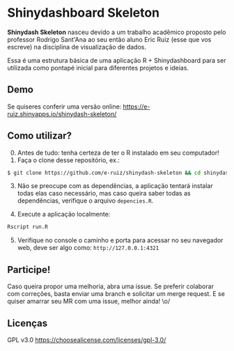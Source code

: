 # Shinydashboard Skeleton
**Shinydash Skeleton** nasceu devido a um trabalho acadêmico proposto pelo professor Rodrigo Sant'Ana ao seu então aluno Eric Ruiz (esse que vos escreve) na disciplina de visualização de dados.

Essa é uma estrutura básica de uma aplicação R + Shinydashboard para ser utilizada como pontapé inicial para diferentes projetos e ideias.


## Demo
Se quiseres conferir uma versão online: https://e-ruiz.shinyapps.io/shinydash-skeleton/


## Como utilizar?
0. Antes de tudo: tenha certeza de ter o R instalado em seu computador!
1. Faça o clone desse repositório, ex.: 
```bash
$ git clone https://github.com/e-ruiz/shinydash-skeleton && cd shinydash-skeleton
```

3. Não se preocupe com as dependências, a aplicação tentará instalar todas elas caso necessário, mas caso queira saber todas as dependências, verifique o arquivo `depencies.R`.

4. Execute a aplicação localmente:
```bash
Rscript run.R
```

5. Verifique no console o caminho e porta para acessar no seu navegador web, deve ser algo como: `http://127.0.0.1:4321`



## Participe!
Caso queira propor uma melhoria, abra uma issue. Se preferir colaborar com correções, basta enviar uma branch e solicitar um merge request. E se quiser amarrar seu MR com uma issue, melhor ainda! \o/


## Licenças
GPL v3.0
https://choosealicense.com/licenses/gpl-3.0/
